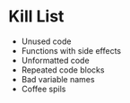 Kill List
=========
* Unused code
* Functions with side effects
* Unformatted code
* Repeated code blocks
* Bad variable names
* Coffee spils